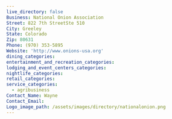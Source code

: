 ```yaml
---
live_directory: false
Business: National Onion Association
Street: 822 7th StreetSte 510
City: Greeley
State: Colorado
Zip: 80631
Phone: (970) 353-5895
Website: 'http://www.onions-usa.org'
dining_categories:
entertainment_and_recreation_categories:
lodging_and_event_centers_categories:
nightlife_categories:
retail_categories:
service_categories:
  - agribusiness
Contact_Name: Wayne
Contact_Email:
Logo_image_path: /assets/images/directory/nationalonion.png
---
```



